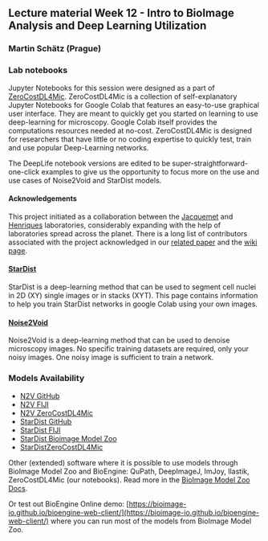 ## Lecture material Week 12 - Intro to BioImage Analysis and Deep Learning Utilization

### Martin Schätz (Prague)

### Lab notebooks
Jupyter Notebooks for this session were designed as a part of [ZeroCostDL4Mic](https://github.com/HenriquesLab/ZeroCostDL4Mic/tree/master). ZeroCostDL4Mic is a collection of self-explanatory Jupyter Notebooks for Google Colab that features an easy-to-use graphical user interface. They are meant to quickly get you started on learning to use deep-learning for microscopy. Google Colab itself provides the computations resources needed at no-cost. ZeroCostDL4Mic is designed for researchers that have little or no coding expertise to quickly test, train and use popular Deep-Learning networks.

The DeepLife notebook versions are edited to be super-straightforward-one-click examples to give us the opportunity to focus more on the use and use cases of Noise2Void and StarDist models.

#### Acknowledgements
This project initiated as a collaboration between the [Jacquemet](https://cellmig.org/) and [Henriques](https://henriqueslab.github.io/) laboratories, considerably expanding with the help of laboratories spread across the planet. There is a long list of contributors associated with the project acknowledged in our [related paper](https://www.nature.com/articles/s41467-021-22518-0) and the [wiki page](https://github.com/HenriquesLab/ZeroCostDL4Mic/wiki#contributors).

#### [StarDist](https://github.com/HenriquesLab/ZeroCostDL4Mic/wiki/Stardist)
StarDist is a deep-learning method that can be used to segment cell nuclei in 2D (XY) single images or in stacks (XYT). This page contains information to help you train StarDist networks in google Colab using your own images.

#### [Noise2Void](https://github.com/HenriquesLab/ZeroCostDL4Mic/wiki/Noise2Void)
Noise2Void is a deep-learning method that can be used to denoise microscopy images. No specific training datasets are required, only your noisy images. One noisy image is sufficient to train a network.

### Models Availability

 * [N2V GitHub](https://github.com/juglab/n2v)
 * [N2V FIJI](https://imagej.net/plugins/n2v)
 * [N2V ZeroCostDL4Mic](https://github.com/HenriquesLab/ZeroCostDL4Mic/blob/master/Colab_notebooks/Noise2Void_2D_ZeroCostDL4Mic.ipynb)
 * [StarDist GitHub](https://github.com/stardist/stardist)
 * [StarDist FIJI](https://imagej.net/plugins/stardist)
 * [StarDist Bioimage Model Zoo](https://bioimage.io/#/?tags=stardist)
 * [StarDistZeroCostDL4Mic](https://github.com/HenriquesLab/ZeroCostDL4Mic/blob/master/Colab_notebooks/StarDist_2D_ZeroCostDL4Mic.ipynb)

Other (extended) software where it is possible to use models through BioImage Model Zoo and BioEngine: QuPath, DeepImageJ, ImJoy, Ilastik, ZeroCostDL4Mic (our notebooks). Read more in the [BioImage Model Zoo Docs](https://bioimage.io/docs/#/).

Or test out BioEngine Online demo: [https://bioimage-io.github.io/bioengine-web-client/](https://bioimage-io.github.io/bioengine-web-client/) where you can run most of the models from BioImage Model Zoo.
